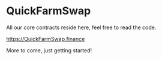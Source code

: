 # QuickFarmSwap

All our core contracts reside here, feel free to read the code.

https://QuickFarmSwap.finance

More to come, just getting started!
